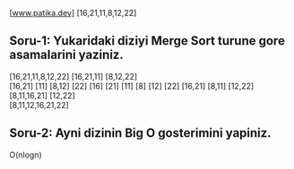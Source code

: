 [www.patika.dev]
[16,21,11,8,12,22]
## Soru-1: Yukaridaki diziyi Merge Sort turune gore asamalarini yaziniz.
 [16,21,11,8,12,22]
    [16,21,11]	   [8,12,22]	     
    [16,21]    [11]       [8,12]    [22]
    [16]   [21]  [11]     [8]  [12]   [22]
    [16,21]       [8,11]      [12,22]
    [8,11,16,21]          [12,22]				       
    [8,11,12,16,21,22]  

 ## Soru-2: Ayni dizinin Big O gosterimini yapiniz.
 O(nlogn)
